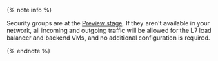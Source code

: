 {% note info %}

Security groups are at the [Preview stage](../../overview/concepts/launch-stages.md). If they aren't available in your network, all incoming and outgoing traffic will be allowed for the L7 load balancer and backend VMs, and no additional configuration is required.

{% endnote %}


